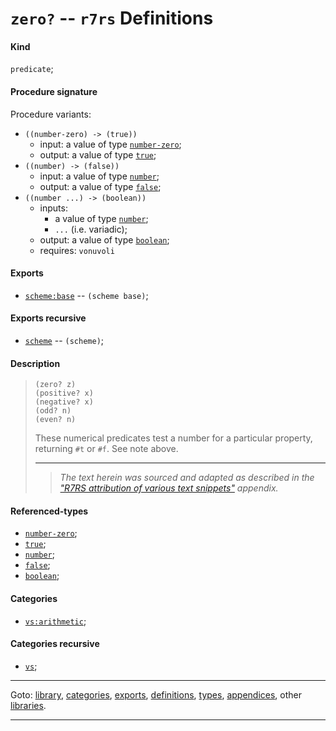 

<a id='definition__r7rs__zero_3f'></a>

# `zero?` -- `r7rs` Definitions


<a id='definition__r7rs__zero_3f__kind'></a>

#### Kind

`predicate`;


<a id='definition__r7rs__zero_3f__procedure-signature'></a>

#### Procedure signature

Procedure variants:
 * `((number-zero) -> (true))`
   * input: a value of type [`number-zero`](../../r7rs/types/number-zero.md#type__r7rs__number-zero);
   * output: a value of type [`true`](../../r7rs/types/true.md#type__r7rs__true);
 * `((number) -> (false))`
   * input: a value of type [`number`](../../r7rs/types/number.md#type__r7rs__number);
   * output: a value of type [`false`](../../r7rs/types/false.md#type__r7rs__false);
 * `((number ...) -> (boolean))`
   * inputs:
     * a value of type [`number`](../../r7rs/types/number.md#type__r7rs__number);
     * `...` (i.e. variadic);
   * output: a value of type [`boolean`](../../r7rs/types/boolean.md#type__r7rs__boolean);
   * requires: `vonuvoli`


<a id='definition__r7rs__zero_3f__exports'></a>

#### Exports

 * [`scheme:base`](../../r7rs/exports/scheme_3a_base.md#export__r7rs__scheme_3a_base) -- `(scheme base)`;


<a id='definition__r7rs__zero_3f__exports-recursive'></a>

#### Exports recursive

 * [`scheme`](../../r7rs/exports/scheme.md#export__r7rs__scheme) -- `(scheme)`;


<a id='definition__r7rs__zero_3f__description'></a>

#### Description

> ````
> (zero? z)
> (positive? x)
> (negative? x)
> (odd? n)
> (even? n)
> ````
> 
> 
> These numerical predicates test a number for a particular property,
> returning `#t` or `#f`.  See note above.
> 
> 
> ----
> > *The text herein was sourced and adapted as described in the ["R7RS attribution of various text snippets"](../../r7rs/appendices/attribution.md#appendix__r7rs__attribution) appendix.*


<a id='definition__r7rs__zero_3f__referenced-types'></a>

#### Referenced-types

 * [`number-zero`](../../r7rs/types/number-zero.md#type__r7rs__number-zero);
 * [`true`](../../r7rs/types/true.md#type__r7rs__true);
 * [`number`](../../r7rs/types/number.md#type__r7rs__number);
 * [`false`](../../r7rs/types/false.md#type__r7rs__false);
 * [`boolean`](../../r7rs/types/boolean.md#type__r7rs__boolean);


<a id='definition__r7rs__zero_3f__categories'></a>

#### Categories

 * [`vs:arithmetic`](../../r7rs/categories/vs_3a_arithmetic.md#category__r7rs__vs_3a_arithmetic);


<a id='definition__r7rs__zero_3f__categories-recursive'></a>

#### Categories recursive

 * [`vs`](../../r7rs/categories/vs.md#category__r7rs__vs);

----

Goto: [library](../../r7rs/_index.md#library__r7rs), [categories](../../r7rs/categories/_index.md#toc__r7rs__categories), [exports](../../r7rs/exports/_index.md#toc__r7rs__exports), [definitions](../../r7rs/definitions/_index.md#toc__r7rs__definitions), [types](../../r7rs/types/_index.md#toc__r7rs__types), [appendices](../../r7rs/appendices/_index.md#toc__r7rs__appendices), other [libraries](../../_libraries.md#toc__libraries).

----

